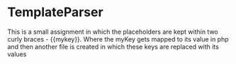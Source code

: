# TemplateParser
This is a small assignment in which the placeholders are kept within two curly braces - {{mykey}}. Where the myKey gets mapped to its value in php and then another file is created in which these keys are replaced with its values
